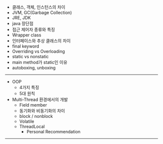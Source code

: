 - 클래스, 객체, 인스턴스의 차이
- JVM, GC(Garbage Collection)
- JRE, JDK
- java 장단점
- 접근 제어자 종류와 특징
- Wrapper class
- 인터페이스와 추상 클래스의 차이
- final keyword
- Overriding vs Overloading
- static vs nonstatic
- main method가 static인 이유
- autoboxing, unboxing

---

- OOP
    - 4가지 특징
    - 5대 원칙
- Multi-Thread 환경에서의 개발
    - Field member
    - 동기화와 비동기화의 차이
    - block / nonblock
    - Volatile
    - ThreadLocal
        - Personal Recommendation

---


